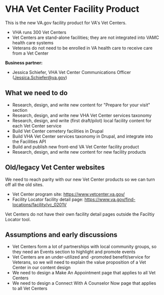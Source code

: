 # VHA Vet Center Facility Product

This is the new VA.gov facility product for VA's Vet Centers.

- VHA runs 300 Vet Centers
- Vet Centers are stand-alone facilities; they are not integrated into VAMC health care systems
- Veterans do not need to be enrolled in VA health care to receive care from a Vet Center

**Business partner:**

- Jessica Schiefer, VHA Vet Center Communications Officer (Jessica.Schiefer@va.gov)

## What we need to do

- Research, design, and write new content for "Prepare for your visit" section
- Research, design, and write new VHA Vet Center services taxonomy
- Research, design, and write (first draft/pilot) local facility content for each Vet Center service
- Build Vet Center cemetery facilities in Drupal
- Build VHA Vet Center services taxonomy in Drupal, and integrate into the Facilities API
- Build and publish new front-end VA Vet Center facility product
- Research, design, and write new content for new facility products

## Old/legacy Vet Center websites

We need to reach parity with our new Vet Center products so we can turn off all the old sites.

- Vet Center program site: https://www.vetcenter.va.gov/
- Facility Locator facility detail page: https://www.va.gov/find-locations/facility/vc_0201V

Vet Centers do not have their own facility detail pages outside the Faciltiy Locator tool.

## Assumptions and early discussions

- Vet Centers form a lot of partnerships with local community groups, so they need an Events section to highlight and promote events
- Vet Centers are an under-utilized and -promoted benefit/service for Veterans, so we will need to explain the value proposition of a Vet Center in our content design
- We need to design a Make An Appointment page that applies to all Vet Centers
- We need to design a Connect With A Counselor Now page that applies to all Vet Centers
